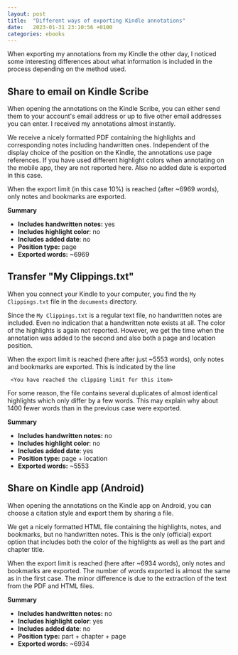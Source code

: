 ```yaml
---
layout: post
title:  "Different ways of exporting Kindle annotations"
date:   2023-01-31 23:10:56 +0100
categories: ebooks
---
```


When exporting my annotations from my Kindle the other day, I noticed some interesting differences about what information is included in the process depending on the method used.

## Share to email on Kindle Scribe

When opening the annotations on the Kindle Scribe, you can either send them to your account's email address or up to five other email addresses you can enter. I received my annotations almost instantly.

We receive a nicely formatted PDF containing the highlights and corresponding notes including handwritten ones. Independent of the display choice of the position on the Kindle, the annotations use page references. If you have used different highlight colors when annotating on the mobile app, they are not reported here. Also no added date is exported in this case.

When the export limit (in this case 10%) is reached (after ~6969 words), only notes and bookmarks are exported.

**Summary**

- **Includes handwritten notes:** yes
- **Includes highlight color**: no
- **Includes added date**: no
- **Position type:** page
- **Exported words:** ~6969

## Transfer "My Clippings.txt"

When you connect your Kindle to your computer, you find the `My Clippings.txt` file in the `documents` directory.

Since the `My Clippings.txt` is a regular text file, no handwritten notes are included. Even no indication that a handwritten note exists at all. The color of the highlights is again not reported. However, we get the time when the annotation was added to the second and also both a page and location position.

When the export limit is reached (here after just ~5553 words), only notes and bookmarks are exported. This is indicated by the line

``` text
 <You have reached the clipping limit for this item>
```

For some reason, the file contains several duplicates of almost identical highlights which only differ by a few words. This may explain why about 1400 fewer words than in the previous case were exported.

**Summary**

- **Includes handwritten notes:** no
- **Includes highlight color**: no
- **Includes added date**: yes
- **Position type:** page + location
- **Exported words:** ~5553

## Share on Kindle app (Android)

When opening the annotations on the Kindle app on Android, you can choose a citation style and export them by sharing a file.

We get a nicely formatted HTML file containing the highlights, notes, and bookmarks, but no handwritten notes. This is the only (official) export option that includes both the color of the highlights as well as the part and chapter title.

When the export limit is reached (here after ~6934 words), only notes and bookmarks are exported. The number of words exported is almost the same as in the first case. The minor difference is due to the extraction of the text from the PDF and HTML files.

**Summary**

- **Includes handwritten notes:** no
- **Includes highlight color**: yes
- **Includes added date**: no
- **Position type:** part + chapter + page
- **Exported words:** ~6934
